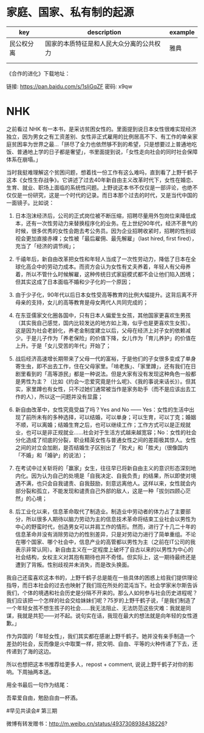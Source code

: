 # 家庭、国家、私有制的起源

| key        | description                              | example |
| ---------- | ---------------------------------------- | ------- |
| 民公权分离 | 国家的本质特征是和人民大众分离的公共权力 | 雅典    |
|            |                                          |         |
|            |                                          |         |





《合作的进化》下载地址：

链接: https://pan.baidu.com/s/1sliGqZF 密码: x9qw





# NHK

之前看过 NHK 有一本书，是采访贫困女性的。里面提到说日本女性很难实现经济独立，因为男女之有工资差别、女性非正式雇用的比例居高不下、有工作的单亲家庭贫困率为世界之最...「拼尽了全力也依然够不到的希望，只是想要过上普通地吃饭、普通地上学的日子都是奢望」，书里面提到说，「女性走向社会的同时社会保障体系在崩塌。」



当时我挺难理解这个贫困问题，想着找一份工作有这么难吗，直到看了上野千鹤子这本《女性生存战争》。它讲述了过去40年新自由主义改革时代下，女性在婚恋、生育、就业、职场上面临的系统性问题。上野说这本书不仅仅是一部评论，也绝不仅仅是一份研究，这是一个时代的记录。而日本那个过去的时代，又是当代中国的一面镜子。比如说：



1. 日本泡沫经济后，公司的正式岗位被不断压缩，招聘尽量用外包岗位来降低成本，还有一次性劳动力来替换程序化的业务。在上世纪90年代，经济不景气的时候，很多优秀的女性会跑去考公务员。因为企业招聘收紧时，招聘的性别歧视会更加直接赤裸；女性被「最后雇佣、最先解雇」（last hired, first fired），充当了「经济的调节阀」；



2. 千禧年后，新自由改革把女性和年轻人当成了一次性劳动力，降低了日本在全球化高企中的劳动力成本。而资方会认为女性有丈夫养着，年轻人有父母养着，所以不管什么时候解雇，这种传统日式家庭模式都不会让他们陷入困境；但其实这成了日本面临不婚和少子化的一个原因；



3. 由于少子化，90年代以后日本女性受高等教育的比例大幅提升。这背后离不开母亲的支持，女儿的高等教育是母女两代人共同完成的；



4. 在东亚儒家文化圈各国中，只有日本人偏爱生女孩，其他国家更喜欢生男孩（其实我自己感觉，国内比较发达的地方如上海，似乎也是更喜欢生女孩）。这是因为社会老龄化，养老金制度建立以后，父母在经济上对子女的依赖减少。于是儿子作为「养老保险」的价值下降，女儿作为「育儿养护」的价值在上升。于是「女儿受苦的年代」开始了；



5. 战后经济高速增长期带来了父母一代的富裕，于是他们的子女很多变成了单身寄生虫，即不出去工作，住在父母家里。「啃老族」、「家里蹲」，还有我们在日剧里看到的「高等游民」都是一种说法。但是大家有没有发现这种角色一般都是男性为主？（比如《约会～恋爱究竟是什么呢》、《我的事说来话长》）。但其实，家里蹲也有女性，只不过她们通常被当作是家务助手（而不是应该出去工作的人），所以这一问题并没有显露；



6. 新自由改革中，女性究竟受益了吗？Yes and No —— Yes：女性的生活中出现了前所未有的多种选择，可以结婚，可以单身；可以生育，可以丁克；婚姻不顺，可以离婚；结婚生育之后，也可以继续工作；工作方式可以是正规就业，也可以是非正规就业......社会对于生活方式越来越宽容；No：女性的社会分化造成了彻底的分裂，职业精英女性与普通女性之间的差距极其惊人。女性之间的对立会加剧，是否结婚生子区别出了「败犬」和「胜犬」（很像国内「不婚」和「婚驴」的说法）；



7. 在考试中过关斩将的「赢家」女生，往往早已将新自由主义的意识形态深刻地内化。因为认为自己的处境是「自我决定、自我负责」的结果，所以即使对境遇不满，也只会自我谴责、自我鼓励，刻意远离他人。这样以来，女性就会内部分裂和孤立，不能发现和谴责自己外部的敌人，这是一种「拔剑四顾心茫然」的心境；



8. 后工业化以来，信息革命取代了制造业。制造业中劳动者的体力占了主要部分，所以很多人期待以脑力劳动为主的信息技术革命将结束工业社会以男性为中心的野蛮时代，创造男女可以并肩工作的情形。然而，进行了十几二十年的信息革命并没有消除劳动力的性别差异，只是对劳动力进行了简单重组。不论在哪个国家、哪个社会中，信息产业的高管都以男性为主（之前在IT公司的我表示非常认同）。新自由主义在一定程度上破坏了自古以来的以男性为中心的社会结构，女权主义对其抱有期待也并不奇怪。但实际上，这一期待最终还是遭到了背叛。性别歧视并未消失，而是改头换面。



我自己还蛮喜欢这本书的，上野千鹤子总是能在一些具体的困惑上给我们提供理论指导，而日本社会的过去也映射了我们现在所处的混沌当下。社会学家米尔斯告诉我们，个体的境遇和社会历史是分隔不开来的。那么人如何参与社会历史进程呢？我们应该把一个怎样的社会交给妹妹们呢？75岁的上野千鹤子说，「是我们制造了一个年轻女孩不想生孩子的社会......我无法阻止、无法防范这些灾难：我就是同谋，我就是共犯——对不起。说句实在话，我现在最大的想法就是向年轻的女性道歉。」



作为异国的「年轻女性」，我们其实都在感谢上野千鹤子。她并没有亲手制造一个差劲的社会，反而像是火中取栗一样，把文明、自由、平等的火种传递了下去，还传递到了海的这边。



所以也想把这本书推荐给更多人，repost + comment, 说说上野千鹤子对你的影响。下周抽两本送。



用全书最后一句作为结尾：

吾辈爱自由，勉励自由一杯酒。



\#早见共读会# 第三期

微博有转发赠书：http://m.weibo.cn/status/4937308938438226?
